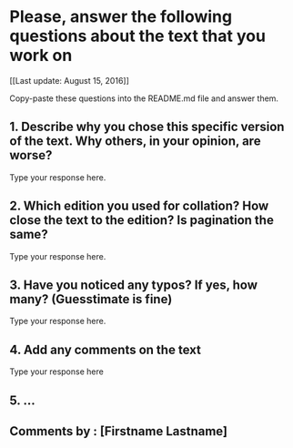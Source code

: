 
# Please, answer the following questions about the text that you work on

[[Last update: August 15, 2016]]

Copy-paste these questions into the README.md file and answer them.

## 1. Describe why you chose this specific version of the text. Why others, in your opinion, are worse?

Type your response here.

## 2. Which edition you used for collation? How close the text to the edition? Is pagination the same?

Type your response here.

## 3. Have you noticed any typos? If yes, how many? (Guesstimate is fine)

Type your response here.

## 4. Add any comments on the text

Type your response here

## 5. ...

## Comments by : [Firstname Lastname]

